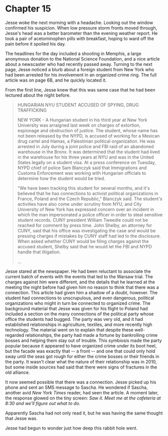 # Chapter 15

Jesse woke the next morning with a headache. Looking out the window confirmed his suspicion. When low pressure storm fronts moved through, Jesse's head was a better barometer than the evening weather report. He took a pair of acetominophen pills with breakfast, hoping to ward off the pain before it spoiled his day.

The headlines for the day included a shooting in Memphis, a large anonymous donation to the National Science Foundation, and a nice article about a newscaster who had recently passed away. Turning to the next page, Jesse noticed a blurb about a foreign student from New York who had been arrested for his involvement in an organized crime ring. The full article was on page 6B, and he quickly located it.

From the first line, Jesse knew that this was same case that he had been lectured about the night before.

> HUNGARIAN NYU STUDENT ACCUSED OF SPYING, DRUG TRAFFICKING
>
> NEW YORK - A Hungarian student in his third year at New York University was arraigned last week on charges of extortion, espionage and obstruction of justice. The student, whose name has not been released by the NYPD, is accused of working for a Mexican drug cartel and Hamas, a Palestinian political organization. He was arrested in July during a joint police and FBI raid of an abandoned warehouse in the Bronx. It was determined that the student had lived in the warehouse for his three years at NYU and was in the United States legally on a student visa. At a press conference on Tuesday, NYPD chief of police Sam Blanczyk said that Immigrations and Customs Enforcement was working with Hungarian officials to determine how the student would be tried.
>
> "We have been tracking this student for several months, and it's believed that he has connections to activist political organizations in France, Poland and the Czech Republic," Blanczyk said. The student's activities have also come under scrutiny from NYU, and City University of New York has expressed concern over an incident in which the man impersonated a police officer in order to steal sensitive student records. CUNY president William Tweedie could not be reached for comment by press time. John Shelby, an attorney for CUNY, said that his office was investigating the case and would be pressing charges if mistakes by CUNY staff had led to the disclosure. When asked whether CUNY would be filing charges against the accused student, Shelby said that he would let the FBI and NYPD handle that litigation.
>
> ...

Jesse stared at the newspaper. He had been reluctant to associate the current batch of events with the events that led to the Warsaw trial. The charges against him were different, and the details that he learned at the meeting the night before had given him no reason to think that there was a connection. This article had given him a shadow of a doubt, however. The student had connections to unscrupulous, and even dangerous, political organizations who might in turn be connected to organized crime. The background material that Jesse was given for his flight to Poland had included a section on the many connections of the political party whose office the students had bugged. The party was very old, and it had established relationships in agriculture, textiles, and more recently high technology. The material went on to explain that despite these well-regarded relationships, the party had made a fortune by bankrolling crime bosses and helping them stay out of trouble. This symbiosis made the party popular because it appeared to have organized crime under its boot heel, but the facade was exactly that -- a front -- and one that could only hold sway until the seas got rough for either the crime bosses or their friends in the party. It wasn't clear what the nature of their relationship was in 2010, but some inside sources had said that there were signs of fractures in the old alliance.

It now seemed possible that there was a connection. Jesse picked up his phone and sent an SMS message to Sascha. He wondered if Sascha, another avid _New York Times_ reader, had seen the article. A moment later, the response glowed on the tiny screen: _Saw it. Meet me at the cafeteria at 8:30 and we'll figure out what to do_.

Apparently Sascha had not only read it, but he was having the same thought that Jesse was.

Jesse had begun to wonder just how deep this rabbit hole went.
